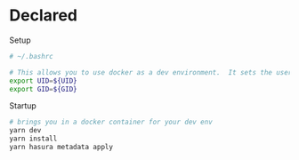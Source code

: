 # Declared

Setup

```bash
# ~/.bashrc

# This allows you to use docker as a dev environment.  It sets the user as your host user so that permissions dont get messed up when creating files.
export UID=${UID}
export GID=${GID}
```

Startup

```bash
# brings you in a docker container for your dev env
yarn dev
yarn install
yarn hasura metadata apply
```
